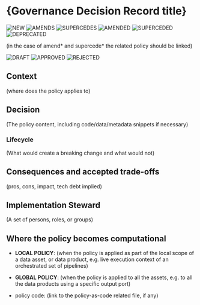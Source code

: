 
# {Governance Decision Record title}

![NEW](https://img.shields.io/badge/HISTORY-NEW-brightgreen?style=flat&logo=CodeReview)
![AMENDS](https://img.shields.io/badge/HISTORY-AMENDS-green?style=flat&logo=CodeReview)
![SUPERCEDES](https://img.shields.io/badge/HISTORY-SUPERCEDES-yellowgreen?style=flat&logo=CodeReview)
![AMENDED](https://img.shields.io/badge/HISTORY-AMENDED-yellow?style=flat&logo=CodeReview)
![SUPERCEDED](https://img.shields.io/badge/HISTORY-SUPERCEDED-orange?style=flat&logo=CodeReview)
![DEPRECATED](https://img.shields.io/badge/HISTORY-DEPRECATED-black?style=flat&logo=CodeReview)

(in the case of amend* and supercede* the related policy should be linked)

![DRAFT](https://img.shields.io/badge/LIFECYCLE-DRAFT-blue?style=flat&logo=StackShare)
![APPROVED](https://img.shields.io/badge/LIFECYCLE-APPROVED-brightgreen?style=flat&logo=StackShare)
![REJECTED](https://img.shields.io/badge/LIFECYCLE-REJECTED-red?style=flat&logo=StackShare)


## Context

(where does the policy applies to)

## Decision

(The policy content, including code/data/metadata snippets if necessary)

### Lifecycle

(What would create a breaking change and what would not)

## Consequences and accepted trade-offs

(pros, cons, impact, tech debt implied)

## Implementation Steward

(A set of persons, roles, or groups)

## Where the policy becomes computational

- **LOCAL POLICY**: (when the policy is applied as part of the local scope of a data asset, or data product, e.g. live execution context of an orchestrated set of pipelines)
- **GLOBAL POLICY**: (when the policy is applied to all the assets, e.g. to all the data products using a specific output port)

- policy code: (link to the policy-as-code related file, if any)
